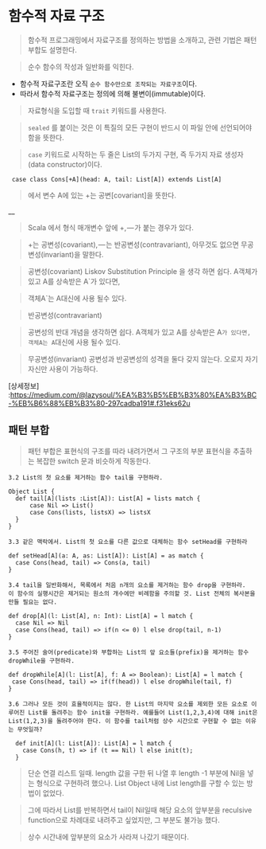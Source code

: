 # 함수적 자료 구조

> 함수적 프로그래밍에서 자료구조를 정의하는 방법을 소개하고, 관련 기법은 패턴 부합도 설명한다.

> 순수 함수의 작성과 일반화를 익힌다.


* 함수적 자료구조란 오직 `순수 함수만으로 조작되는 자료구조`이다.
* 따라서 함수적 자료구조는 정의에 의해 불변이(immutable)이다.

> 자료형식을 도입할 때 `trait` 키워드를 사용한다.

> `sealed` 를 붙이는 것은 이 특질의 모든 구현이 반드시 이 파일 안에 선언되어야 함을 뜻한다.

> `case` 키워드로 시작하는 두 줄은 List의 두가지 구현, 즉 두가지 자료 생성자(data constructor)이다.

```
 case class Cons[+A](head: A, tail: List[A]) extends List[A]
```

> 에서 변수 A에 있는 +는 공변[covariant]을 뜻한다.

__

> Scala 에서 형식 매개변수 앞에 +, — 가 붙는 경우가 있다.

> +는 공변성(covariant), — 는 반공변성(contravariant), 아무것도 없으면 무공변성(invariant)을 말한다.

> 공변성(covariant)
> Liskov Substitution Principle 을 생각 하면 쉽다. A객체가 있고 A를 상속받은 A`가 있다면,

> 객체A`는 A대신에 사용 될수 있다.

> 반공변성(contravariant)

> 공변성의 반대 개념을 생각하면 쉽다. A객체가 있고 A를 상속받은 A`가 있다면, 객체A는 A`대신에 사용 될수 있다.

> 무공변성(invariant)
공변성과 반공변성의 성격을 둘다 갖지 않는다. 오로지 자기 자신만 사용이 가능하다.

[상세정보] :https://medium.com/@lazysoul/%EA%B3%B5%EB%B3%80%EA%B3%BC-%EB%B6%88%EB%B3%80-297cadba191#.f31eks62u


## 패턴 부합
> 패턴 부합은 표현식의 구조를 따라 내려가면서 그 구조의 부분 표현식을 추출하는 복잡한 switch 문과 비슷하게 작동한다.



`3.2 List의 첫 요소를 제거하는 함수 tail을 구현하라.`
```
Object List {
  def tail[A](lists :List[A]): List[A] = lists match {
      case Nil => List()
      case Cons(lists, listsX) => listsX
  }
}
```

`3.3 같은 맥락에서. List의 첫 요소를 다른 값으로 대체하는 함수 setHead를 구현하라`
```
def setHead[A](a: A, as: List[A]): List[A] = as match {
  case Cons(head, tail) => Cons(a, tail)
}
```
`3.4 tail을 일반화해서, 목록에서 처음 n개의 요소를 제거하는 함수 drop을 구현하라.  
이 함수의 실행시간은 제거되는 원소의 개수에만 비례함을 주의할 것. List 전체의 복사본을 만들 필요는 없다.`


```
def drop[A](l: List[A], n: Int): List[A] = l match {
  case Nil => Nil
  case Cons(head, tail) => if(n <= 0) l else drop(tail, n-1)
}
```

`3.5 주어진 술어(predicate)와 부합하는 List의 앞 요소들(prefix)을 제거하는 함수 dropWhile을 구현하라.`

```
def dropWhile[A](l: List[A], f: A => Boolean): List[A] = l match {
 case Cons(head, tail) => if(f(head)) l else dropWhile(tail, f)
}
```

`3.6 그러나 모든 것이 효율적이지는 않다. 한 List의 마지막 요소를 제외한 모든 요소로 이루어진 List를 돌려주는 함수 init을 구현하라. 예를들어 List(1,2,3,4)에 대해 init은 List(1,2,3)을 돌려주어야 한다. 이 함수를 tail처럼 상수 시간으로 구현할 수 없는 이유는 무엇일까?
`

```
  def init[A](l: List[A]): List[A] = l match {
    case Cons(h, t) => if (t == Nil) l else init(t);
  }
```

> 단순 연결 리스트 일때. length 값을 구한 뒤 나열 후 length -1 부분에 Nil을 넣는 형식으로 구현하려 했으나.
List Object 내에 List length를 구할 수 있는 방법이 없었다.

> 그에 따라서 List를 반복하면서 tail이 Nil일때 해당 요소의 앞부분을 reculsive function으로 차례대로 내려주고 싶었지만, 그 부분도 불가능 했다.

> 상수 시간내에 앞부분의 요소가 사라져 나갔기 때문이다.
